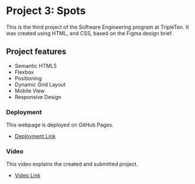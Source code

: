 # Project 3: Spots

This is the third project of the Software Engineering program at TripleTen. It was created using HTML, and CSS, based on the Figma design brief.

## Project features

- Semantic HTML5
- Flexbox
- Positioning
- Dynamic Grid Layout
- Mobile View
- Responsive Design

### Deployment

This webpage is deployed on GitHub Pages.

- [Deployment Link ](https://harshiisingh.github.io/se_project_spots/)

### Video

This video explains the created and submitted project.

- [Video Link](https://drive.google.com/file/d/1duz_G7rsY31MryTWknfkVIb4RGFl2qyv/view?usp=drive_link)
